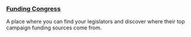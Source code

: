 ### [Funding Congress](http://fundingcongress.com)

A place where you can find your legislators and discover where their top campaign
funding sources come from.
